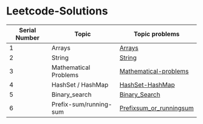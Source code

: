 # Leetcode-Solutions

| Serial Number | Topic              | Topic problems                                                                |
|--------------|------------------------|----------------------------------------------------------------------------|
| 1            | Arrays                 | [Arrays](./Arrays/)                                                        |
| 2            | String                 | [String](./String/)                                                        |
| 3            | Mathematical Problems   | [Mathematical-problems](./Mathematical-problems/)                          |
| 4            | HashSet / HashMap       | [HashSet-HashMap](./HashSet-HashMap/)                                      |
| 5            |Binary_search            |[Binary_Search](./Binary_Search/)                                           | 
| 6            |Prefix-sum/running-sum   |[Prefixsum_or_runningsum](./Prefixsum_or_runningsum/)
